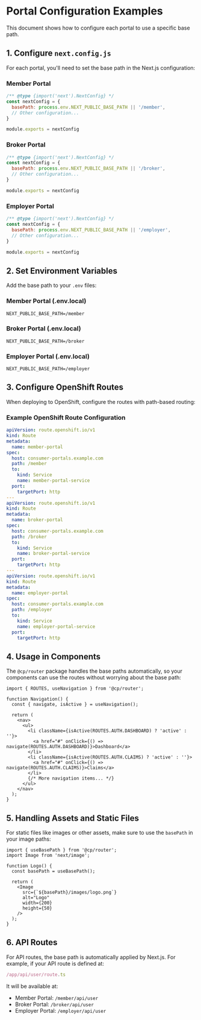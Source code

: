 # Portal Configuration Examples

This document shows how to configure each portal to use a specific base path.

## 1. Configure `next.config.js`

For each portal, you'll need to set the base path in the Next.js configuration:

### Member Portal

```js
/** @type {import('next').NextConfig} */
const nextConfig = {
  basePath: process.env.NEXT_PUBLIC_BASE_PATH || '/member',
  // Other configuration...
}

module.exports = nextConfig
```

### Broker Portal

```js
/** @type {import('next').NextConfig} */
const nextConfig = {
  basePath: process.env.NEXT_PUBLIC_BASE_PATH || '/broker',
  // Other configuration...
}

module.exports = nextConfig
```

### Employer Portal

```js
/** @type {import('next').NextConfig} */
const nextConfig = {
  basePath: process.env.NEXT_PUBLIC_BASE_PATH || '/employer',
  // Other configuration...
}

module.exports = nextConfig
```

## 2. Set Environment Variables

Add the base path to your `.env` files:

### Member Portal (.env.local)

```env
NEXT_PUBLIC_BASE_PATH=/member
```

### Broker Portal (.env.local)

```env
NEXT_PUBLIC_BASE_PATH=/broker
```

### Employer Portal (.env.local)

```env
NEXT_PUBLIC_BASE_PATH=/employer
```

## 3. Configure OpenShift Routes

When deploying to OpenShift, configure the routes with path-based routing:

### Example OpenShift Route Configuration

```yaml
apiVersion: route.openshift.io/v1
kind: Route
metadata:
  name: member-portal
spec:
  host: consumer-portals.example.com
  path: /member
  to:
    kind: Service
    name: member-portal-service
  port:
    targetPort: http
---
apiVersion: route.openshift.io/v1
kind: Route
metadata:
  name: broker-portal
spec:
  host: consumer-portals.example.com
  path: /broker
  to:
    kind: Service
    name: broker-portal-service
  port:
    targetPort: http
---
apiVersion: route.openshift.io/v1
kind: Route
metadata:
  name: employer-portal
spec:
  host: consumer-portals.example.com
  path: /employer
  to:
    kind: Service
    name: employer-portal-service
  port:
    targetPort: http
```

## 4. Usage in Components

The `@cp/router` package handles the base paths automatically, so your components can use the routes without worrying about the base path:

```tsx
import { ROUTES, useNavigation } from '@cp/router';

function Navigation() {
  const { navigate, isActive } = useNavigation();
  
  return (
    <nav>
      <ul>
        <li className={isActive(ROUTES.AUTH.DASHBOARD) ? 'active' : ''}>
          <a href="#" onClick={() => navigate(ROUTES.AUTH.DASHBOARD)}>Dashboard</a>
        </li>
        <li className={isActive(ROUTES.AUTH.CLAIMS) ? 'active' : ''}>
          <a href="#" onClick={() => navigate(ROUTES.AUTH.CLAIMS)}>Claims</a>
        </li>
        {/* More navigation items... */}
      </ul>
    </nav>
  );
}
```

## 5. Handling Assets and Static Files

For static files like images or other assets, make sure to use the `basePath` in your image paths:

```tsx
import { useBasePath } from '@cp/router';
import Image from 'next/image';

function Logo() {
  const basePath = useBasePath();
  
  return (
    <Image 
      src={`${basePath}/images/logo.png`} 
      alt="Logo" 
      width={200} 
      height={50} 
    />
  );
}
```

## 6. API Routes

For API routes, the base path is automatically applied by Next.js. For example, if your API route is defined at:

```typescript
/app/api/user/route.ts
```

It will be available at:

- Member Portal: `/member/api/user`
- Broker Portal: `/broker/api/user`
- Employer Portal: `/employer/api/user`
